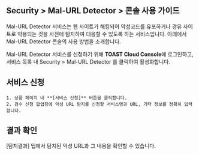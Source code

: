 ## Security > Mal-URL Detector > 콘솔 사용 가이드

Mal-URL Detector 서비스는 웹 사이트가 해킹되어 악성코드를 유포하거나 경유 사이트로 악용되는 것을 사전에 탐지하여 대응할 수 있도록 하는 서비스입니다. 아래에서 Mal-URL Detector 콘솔의 사용 방법을 소개합니다.

Mal-URL Detector 서비스를 신청하기 위해 **TOAST Cloud Console**에 로그인하고, 서비스 목록 내 Security > Mal-URL Detector 를 클릭하여 활성화합니다.

## 서비스 신청

    1. 상품 페이지 내 **[서비스 신청]** 버튼을 클릭합니다.
    2. 검수 신청 팝업창에 악성 URL 탐지를 신청할 서비스명과 URL, 기타 정보를 정확히 입력합니다.


## 결과 확인

[탐지결과] 탭에서 탐지된 악성 URL과 그 내용을 확인할 수 있습니다.
